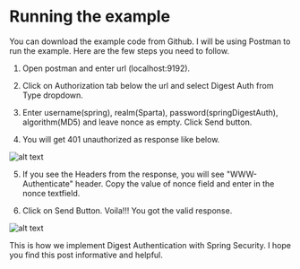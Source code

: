 Running the example
===========================================

You can download the example code from Github. I will be using Postman to run the example. Here are the few steps you need to follow.

1. Open postman and enter url (localhost:9192).

2. Click on Authorization tab below the url and select Digest Auth from Type dropdown.

3. Enter username(spring), realm(Sparta), password(springDigestAuth), algorithm(MD5) and leave nonce as empty. Click Send button.

4. You will get 401 unauthorized as response like below.

![alt text](https://github.com/BarunKrSingh/spring-security-digest-authentication/master/Success.JPG)

5. If you see the Headers from the response, you will see "WWW-Authenticate" header. Copy the value of nonce field and enter in the nonce textfield.

6. Click on Send Button. Voila!!! You got the valid response.

![alt text](https://github.com/BarunKrSingh/spring-security-digest-authentication/master/WWW-Authenticate.JPG)

This is how we implement Digest Authentication with Spring Security. I hope you find this post informative and helpful.
